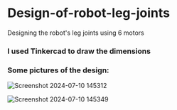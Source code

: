 # Design-of-robot-leg-joints
Designing the robot's leg joints using 6 motors
### I used Tinkercad to draw the dimensions
### Some pictures of the design:

![Screenshot 2024-07-10 145312](https://github.com/sarah-Ahmed-99/Design-of-robot-leg-joints/assets/174282340/689c3378-5c9a-4b7a-8d1b-70ba2b1a8960)

![Screenshot 2024-07-10 145349](https://github.com/sarah-Ahmed-99/Design-of-robot-leg-joints/assets/174282340/59eb10ce-311a-4922-b036-c0546272c436)

